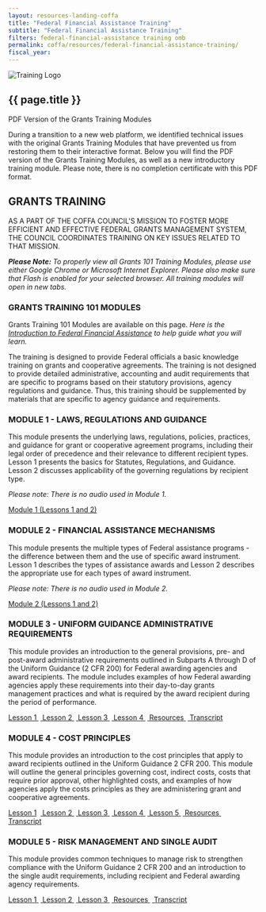 ```yaml
---
layout: resources-landing-coffa
title: "Federal Financial Assistance Training"
subtitle: "Federal Financial Assistance Training"
filters: federal-financial-assistance training omb
permalink: coffa/resources/federal-financial-assistance-training/
fiscal_year:
---
```


<section class="usa-hero grid-container about-the-council">
    <div class="grid-row grid-gap flex-align-center">
        <div class="tablet:grid-col-auto tablet:grid-offset-1 text-center">
            <img class="circle-card tablet:float-left" src="{{site.baseurl}}/assets/images/logos/training.svg"
                 alt="Training Logo" />
        </div>
        <div class="tablet:grid-col-8 margin-left-2 margin-right-2">
            <div class="priority-tag-line">
                <h1 class="margin-0 font-ui-2xl text-normal">{{ page.title }}</h1>
            </div>
        </div>
    </div>
</section>
<div class="usa-alert usa-alert--info" xmlns="http://www.w3.org/1999/html">
    <div class="usa-alert__body">
        <p class="usa-alert__heading text-bold">PDF Version of the Grants Training Modules</p>
        <p class="usa-alert__text">During a transition to a new web platform, we identified technical issues with the original Grants Training Modules that have prevented us from restoring them to their interactive format. Below you will find the PDF version of the Grants Training Modules, as well as a new introductory training module. Please note, there is no completion certificate with this PDF format.</p>
    </div>
</div>

<div class="grid-container font-sans-sm">
<h2>GRANTS TRAINING</h2>

<div><p>AS A PART OF THE COFFA COUNCIL'S MISSION TO FOSTER MORE EFFICIENT AND EFFECTIVE FEDERAL GRANTS MANAGEMENT SYSTEM, THE COUNCIL COORDINATES TRAINING ON KEY ISSUES RELATED TO THAT MISSION.</p>
</div>

<div><p><i><b>Please Note:</b> To properly view all Grants 101 Training Modules, please use either Google Chrome or Microsoft Internet Explorer. Please also make sure that Flash is enabled for your selected browser. All training modules will open in new tabs. </i></p></div>

<h3>GRANTS TRAINING 101 MODULES</h3>

<div>
    <p>Grants Training 101 Modules are available on this page. <i>Here is the <a href="{{ site.baseurl }}/wp-content/uploads/2023/Introduction to Federal Financial Assistance.pdf" aria-label="Intoduction to Federal Financial Assistance">Introduction to Federal Financial Assistance</a> to help guide what you will learn.</i></p> 
    <p>The training is designed to provide Federal officials a basic knowledge training on grants and cooperative agreements.  The training is not designed to provide detailed administrative, accounting and audit requirements that are specific to programs based on their statutory provisions, agency regulations and guidance.  Thus, this training should be supplemented by materials that are specific to agency guidance and requirements.</p>
</div>

<h3>MODULE 1 - LAWS, REGULATIONS AND GUIDANCE</h3>
<div><p>This module presents the underlying laws, regulations, policies, practices, and guidance for grant or cooperative agreement programs, including their legal order of precedence and their relevance to different recipient types.  Lesson 1 presents the basics for Statutes, Regulations, and Guidance.  Lesson 2 discusses applicability of the governing regulations by recipient type.</p></div>

<div><p><i>Please note: There is no audio used in Module 1.</i></p></div>

<div><a class="margin-top-1 text-no-underline text-white margin-bottom-1 usa-button usa-button-coffa-training bg-emerald border-0" href="{{ site.baseurl }}/wp-content/uploads/2020/09/Module-1.pdf" aria-label="Module 1 (Lessons 1 and 2)">Module 1 (Lessons 1 and 2)</a></div>


<h3>MODULE 2 - FINANCIAL ASSISTANCE MECHANISMS</h3>
<div><p>This module presents the multiple types of Federal assistance programs - the difference between them and the use of specific award instrument.  Lesson 1 describes the types of assistance awards and Lesson 2 describes the appropriate use for each types of award instrument.</p></div>

<div><p><i>Please note: There is no audio used in Module 2.</i></p></div>

<div><a class="margin-top-1 text-no-underline text-white margin-bottom-1 usa-button usa-button-coffa-training bg-emerald border-0" href="{{ site.baseurl }}/wp-content/uploads/2020/09/Module-2.pdf" aria-label="Module 2 (Lessons 1 and 2)">Module 2 (Lessons 1 and 2)</a></div>

<h3>MODULE 3 - UNIFORM GUIDANCE ADMINISTRATIVE REQUIREMENTS</h3>
<div><p>This module provides an introduction to the general provisions, pre- and post-award administrative requirements outlined in Subparts A through D of the Uniform Guidance (2 CFR 200) for Federal awarding agencies and award recipients. The module includes examples of how Federal awarding agencies apply these requirements into their day-to-day grants management practices and what is required by the award recipient during the period of performance.</p></div>

<div><a class="margin-top-1 text-no-underline text-white margin-bottom-1 usa-button usa-button-coffa-training bg-emerald border-0" href="{{ site.baseurl }}/wp-content/uploads/2020/09/Module-3-Lesson-1.pdf" aria-label="Module 3 Lesson 1">Lesson 1 </a> &nbsp;<a class="margin-top-1 text-no-underline text-white margin-bottom-1 usa-button usa-button-coffa-training bg-emerald border-0" href="{{ site.baseurl }}/wp-content/uploads/2020/09/Module-3-Lesson-2.pdf" aria-label="Module 3 Lesson 2">  Lesson 2  </a>  &nbsp;<a class="margin-top-1 text-no-underline text-white margin-bottom-1 usa-button usa-button-coffa-training bg-emerald border-0" href="{{ site.baseurl }}/wp-content/uploads/2020/09/Module-3-Lesson-3.pdf" aria-label="Module 3 Lesson 3"> Lesson 3 </a> &nbsp;<a class="margin-top-1 text-no-underline text-white margin-bottom-1 usa-button usa-button-coffa-training bg-emerald border-0" href="{{ site.baseurl }}/wp-content/uploads/2020/09/Module-3-Lesson-4.pdf" aria-label="Module 3 Lesson 4"> Lesson 4 </a>  &nbsp;<a class="margin-top-1 text-no-underline text-white margin-bottom-1 usa-button usa-button-coffa-training bg-emerald border-0" href="{{ site.baseurl }}/wp-content/uploads/2020/09/Module-3-Resources.pdf" aria-label="Module 3 Resources"> Resources </a>  &nbsp;<a class="margin-top-1 text-no-underline text-white margin-bottom-1 usa-button usa-button-coffa-training bg-emerald border-0" href="{{ site.baseurl }}/wp-content/uploads/2020/09/Module-3-Transcript.pdf" aria-label="Module 3 Transcript"> Transcript </a></div>

<h3>MODULE 4 - COST PRINCIPLES</h3>
<div><p>This module provides an introduction to the cost principles that apply to award recipients outlined in the Uniform Guidance 2 CFR 200. This module will outline the general principles governing cost, indirect costs, costs that require prior approval, other highlighted costs, and examples of how agencies apply the costs principles as they are administering grant and cooperative agreements.</p></div>

<div><a class="margin-top-1 text-no-underline text-white margin-bottom-1 usa-button usa-button-coffa-training bg-emerald border-0" href="{{ site.baseurl }}/wp-content/uploads/2020/09/Module-4-Lesson-1.pdf" aria-label="Module 4 Lesson 1"> Lesson 1</a> &nbsp;<a class="margin-top-1 text-no-underline text-white margin-bottom-1 usa-button usa-button-coffa-training bg-emerald border-0" href="{{ site.baseurl }}/wp-content/uploads/2020/09/Module-4-Lesson-2.pdf" aria-label="Module 4 Lesson 2"> Lesson 2 </a>  &nbsp;<a class="margin-top-1 text-no-underline text-white margin-bottom-1 usa-button usa-button-coffa-training bg-emerald border-0" href="{{ site.baseurl }}/wp-content/uploads/2020/09/Module-4-Lesson-3.pdf" aria-label="Module 4 Lesson 3"> Lesson 3 </a> &nbsp;<a class="margin-top-1 text-no-underline text-white margin-bottom-1 usa-button usa-button-coffa-training bg-emerald border-0" href="{{ site.baseurl }}/wp-content/uploads/2020/09/Module-4-Lesson-4.pdf" aria-label="Module 4 Lesson 4"> Lesson 4 </a> &nbsp;<a class="margin-top-1 text-no-underline text-white margin-bottom-1 usa-button usa-button-coffa-training bg-emerald border-0" href="{{ site.baseurl }}/wp-content/uploads/2020/09/Module-4-Lesson-5.pdf" aria-label="Module 4 Lesson 5"> Lesson 5 </a>  &nbsp;<a class="margin-top-1 text-no-underline text-white margin-bottom-1 usa-button usa-button-coffa-training bg-emerald border-0" href="{{ site.baseurl }}/wp-content/uploads/2020/09/Module-4-Resources.pdf" aria-label="Module 4 Resources"> Resources </a> &nbsp;<a class="margin-top-1 text-no-underline text-white margin-bottom-1 usa-button usa-button-coffa-training bg-emerald border-0" href="{{ site.baseurl }}/wp-content/uploads/2020/09/Module-4-Transcript.pdf" aria-label="Module 4 Transcript"> Transcript </a></p></div>

<h3>MODULE 5 - RISK MANAGEMENT AND SINGLE AUDIT</h3>
<div><p>This module provides common techniques to manage risk to strengthen compliance with the Uniform Guidance 2 CFR 200 and an introduction to the single audit requirements, including recipient and Federal awarding agency requirements.</p></div>

<div><a class="margin-top-1 text-no-underline text-white margin-bottom-1 usa-button usa-button-coffa-training bg-emerald border-0" href="{{ site.baseurl }}/wp-content/uploads/2020/09/Module-5-Lesson-1.pdf" aria-label="Module 5 Lesson 1"> Lesson 1 </a>  &nbsp;<a class="margin-top-1 text-no-underline text-white margin-bottom-1 usa-button usa-button-coffa-training bg-emerald border-0" href="{{ site.baseurl }}/wp-content/uploads/2020/09/Module-5-Lesson-2.pdf" aria-label="Module 5 Lesson 2"> Lesson 2 </a>  &nbsp;<a class="margin-top-1 text-no-underline text-white margin-bottom-1 usa-button usa-button-coffa-training bg-emerald border-0" href="{{ site.baseurl }}/wp-content/uploads/2020/09/Module-5-Lesson-3.pdf" aria-label="Module 5 Lesson 3"> Lesson 3 </a>  &nbsp;<a class="margin-top-1 text-no-underline text-white margin-bottom-1 usa-button usa-button-coffa-training bg-emerald border-0" href="{{ site.baseurl }}/wp-content/uploads/2020/09/Module-5-Resources.pdf" aria-label="Module 5 Resources"> Resources </a>  &nbsp;<a class="margin-top-1 text-no-underline text-white margin-bottom-1 usa-button usa-button-coffa-training bg-emerald border-0" href="{{ site.baseurl }}/wp-content/uploads/2020/09/Module-5-Transcript.pdf" aria-label="Module 5 Transcript"> Transcript </a></p></div>
</div>
  